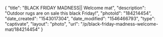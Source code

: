 {
    "title": "BLACK FRIDAY MADNESS|| Welcome mat",
    "description": "Outdoor rugs are on sale this black Friday!",
    "photoId": "184214454",
    "date_created": "1543017304",
    "date_modified": "1546466793",
    "type": "captivate",
    "layout": "photo",
    "url": "\/p\/black-friday-madness-welcome-mat\/184214454"
}